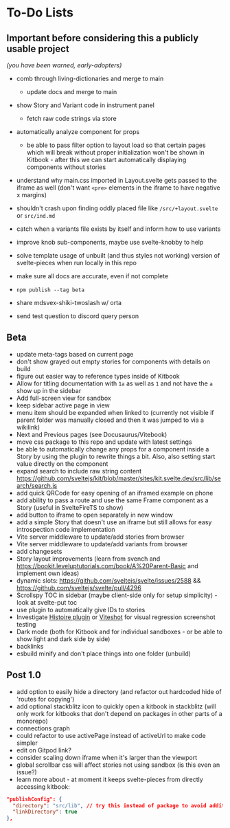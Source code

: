 # To-Do Lists

## Important before considering this a publicly usable project
*(you have been warned, early-adopters)*

- comb through living-dictionaries and merge to main 
  - update docs and merge to main
- show Story and Variant code in instrument panel
  - fetch raw code strings via store
- automatically analyze component for props
  - be able to pass filter option to layout load so that certain pages which will break without proper initialization won't be shown in Kitbook - after this we can start automatically displaying components without stories

- understand why main.css imported in Layout.svelte gets passed to the iframe as well (don't want `<pre>` elements in the iframe to have negative x margins)
- shouldn't crash upon finding oddly placed file like `/src/+layout.svelte` or `src/ind.md`
- catch when a variants file exists by itself and inform how to use variants
- improve knob sub-components, maybe use svelte-knobby to help 
- solve template usage of unbuilt (and thus styles not working) version of svelte-pieces when run locally in this repo
- make sure all docs are accurate, even if not complete
- `npm publish --tag beta`
- share mdsvex-shiki-twoslash w/ orta
- send test question to discord query person

## Beta
- update meta-tags based on current page
- don't show grayed out empty stories for components with details on build
- figure out easier way to reference types inside of Kitbook
- Allow for titling documentation with `1a` as well as `1` and not have the `a` show up in the sidebar
- Add full-screen view for sandbox
- keep sidebar active page in view
- menu item should be expanded when linked to (currently not visible if parent folder was manually closed and then it was jumped to via a wikilink)
- Next and Previous pages (see Docusaurus/Vitebook)
- move css package to this repo and update with latest settings
- be able to automatically change any props for a component inside a Story by using the plugin to rewrite things a bit. Also, also setting start value directly on the component
- expand search to include raw string content https://github.com/sveltejs/kit/blob/master/sites/kit.svelte.dev/src/lib/search/search.js
- add quick QRCode for easy opening of an iframed example on phone
- add ability to pass a route and use the same Frame component as a Story (useful in SvelteFireTS to show)
- add button to iframe to open separately in new window
- add a simple Story that doesn't use an iframe but still allows for easy introspection code implementation
- Vite server middleware to update/add stories from browser
- Vite server middleware to update/add variants from browser
- add changesets
- Story layout improvements (learn from svench and https://bookit.leveluptutorials.com/book/A%20Parent-Basic and implement own ideas)
- dynamic slots: https://github.com/sveltejs/svelte/issues/2588 && https://github.com/sveltejs/svelte/pull/4296
- Scrollspy TOC in sidebar (maybe client-side only for setup simplicity) - look at svelte-put toc
- use plugin to automatically give IDs to stories
- Investigate [Histoire plugin](https://github.com/histoire-dev/histoire/tree/main/packages/histoire-plugin-screenshot) or [Viteshot](https://viteshot.com/) for visual regression screenshot testing
- Dark mode (both for Kitbook and for individual sandboxes - or be able to show light and dark side by side)
- backlinks
- esbuild minify and don't place things into one folder (unbuild)

## Post 1.0
- add option to easily hide a directory (and refactor out hardcoded hide of 'routes for copying')
- add optional stackblitz icon to quickly open a kitbook in stackblitz (will only work for kitbooks that don't depend on packages in other parts of a monorepo) 
- connections graph
- could refactor to use activePage instead of activeUrl to make code simpler
- edit on Gitpod link?
- consider scaling down iframe when it's larger than the viewport
- global scrollbar css will affect stories not using sandbox (is this even an issue?)
- learn more about - at moment it keeps svelte-pieces from directly accessing kitbook:
```json
"publishConfig": {
  "directory": "src/lib", // try this instead of package to avoid additional import strings in neighbor packages
  "linkDirectory": true
},
```